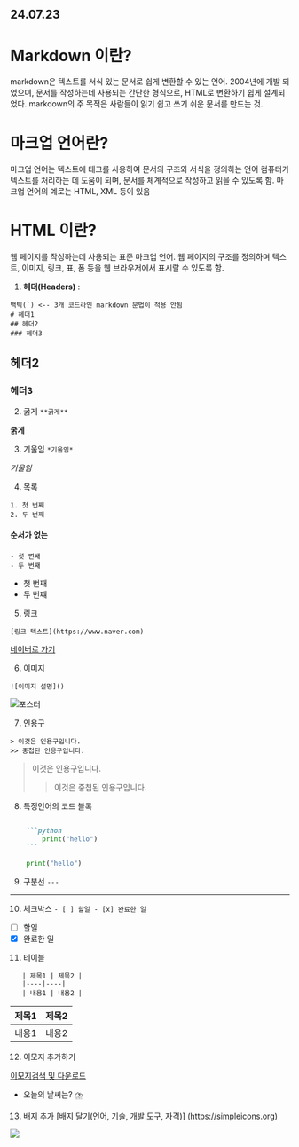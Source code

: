 24.07.23
---

# Markdown 이란?
markdown은 텍스트를 서식 있는 문서로 쉽게 변환할 수 있는 언어. 2004년에 개발 되었으며, 문서를 작성하는데 사용되는 간단한 형식으로, HTML로 변환하기 쉽게 설계되었다.
markdown의 주 목적은 사람들이 읽기 쉽고 쓰기 쉬운 문서를 만드는 것.

# 마크업 언어란?
마크업 언어는 텍스트에 태그를 사용하여 문서의 구조와 서식을 정의하는 언어
컴퓨터가 텍스트를 처리하는 데 도움이 되며, 문서를 체계적으로 작성하고 읽을 수 있도록 함.
마크업 언어의 예로는 HTML, XML 등이 있음

# HTML 이란?
웹 페이지를 작성하는데 사용되는 표준 마크업 언어.
웹 페이지의 구조를 정의하며 텍스트, 이미지, 링크, 표, 폼 등을 웹 브라우저에서 표시랄 수 있도록 함.

1. **헤더(Headers)** :
```
백틱(`) <-- 3개 코드라인 markdown 문법이 적용 안됨
# 헤더1
## 헤더2
### 헤더3
```
## 헤더2
### 헤더3

2. 굵게
``` **굵게** ```

**굵게**

3. 기울임
``` *기울임* ```

*기울임*

4. 목록

```
1. 첫 번째
2. 두 번째
```

#### 순서가 없는
```
- 첫 번째
- 두 번째
```
- 첫 번째
- 두 번쨰

5. 링크
```
[링크 텍스트](https://www.naver.com)
```
[네이버로 가기](https://www.naver.com)

6. 이미지
```
![이미지 설명]()
```
![포스터](https://img1.daumcdn.net/thumb/R1280x0/?scode=mtistory2&fname=https%3A%2F%2Fblog.kakaocdn.net%2Fdn%2FDqyxr%2FbtrHofCBSRV%2FYPfHfV0OPv5PFqNbtDsqmk%2Fimg.png)

7. 인용구
```
> 이것은 인용구입니다.
>> 중첩된 인용구입니다.
```
> 이것은 인용구입니다.
>> 이것은 중첩된 인용구입니다.

8. 특정언어의 코드 블록
```markdown

    ```python
        print("hello")
    ```
```
```python
    print("hello")
```
9. 구분선
```---```
---
10. 체크박스
```- [ ] 할일 - [x] 완료한 일```
- [ ] 할일
- [x] 완료한 일

11. 테이블
```
   | 제목1 | 제목2 |
   |----|----|
   | 내용1 | 내용2 |
```
| 제목1 | 제목2 |
|-|-|
| 내용1 | 내용2 |

12. 이모지 추가하기

[이모지검색 및 다운로드](https://emojipedia.org/)

- 오늘의 날씨는? ⛈️

13. 배지 추가
[배지 달기(언어, 기술, 개발 도구, 자격)]
(https://simpleicons.org)

<img src="https://img.shields.io/badge/java.svg?&style=for-the-badge&logo=java&logoColor=white"/>
